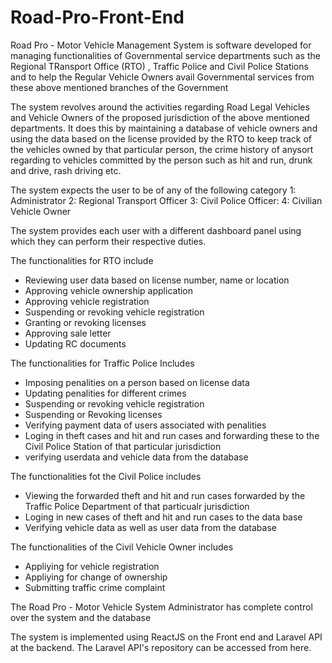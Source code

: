 # Road-Pro-Front-End
Road Pro - Motor Vehicle Management System is software developed for managing functionalities of Governmental service departments such as the Regional TRansport Office (RTO) , Traffic Police and Civil Police Stations and to help the Regular Vehicle Owners avail Governmental services from these above mentioned branches of the Government

The system revolves around the activities regarding Road Legal Vehicles and Vehicle Owners of the proposed jurisdiction of the above mentioned departments. It does this by maintaining a database of vehicle owners and using the data based on the license provided by the RTO to keep track of the vehicles owned by that particular person, the crime history of anysort regarding to vehicles committed by the person such as hit and run, drunk and drive, rash driving etc.

The system expects the user to be of any of the following category
    1: Administrator
    2: Regional Transport Officer
    3: Civil Police Officer:
    4: Civilian Vehicle Owner
    
The system provides each user with a different dashboard panel using which they can perform their respective duties.

The functionalities for RTO include
  - Reviewing user data based on license number, name or location
  - Approving vehicle ownership application
  - Approving vehicle registration
  - Suspending or revoking vehicle registration
  - Granting or revoking licenses
  - Approving sale letter
  - Updating RC documents
  
 The functionalities for Traffic Police Includes
  - Imposing penalities on a person based on license data
  - Updating penalities for different crimes
  - Suspending or revoking vehicle registration
  - Suspending or Revoking licenses
  - Verifying payment data of users associated with penalities
  - Loging in theft cases and hit and run cases and forwarding these to the Civil Police Station of that particular jurisdiction
  - verifying userdata and vehicle data from the database
  
 The functionalities fot the Civil Police includes
   - Viewing the forwarded theft and hit and run cases forwarded by the Traffic Police Department of that particualr jurisdiction
   - Loging in new cases of theft and hit and run cases to the data base
   - Verifying vehicle data as well as user data from the database
   
 The functionalities of the Civil Vehicle Owner includes
  - Appliying for vehicle registration
  - Appliying for change of ownership
  - Submitting traffic crime complaint

The Road Pro - Motor Vehicle System Administrator has complete control over the system and the database

The system is implemented using ReactJS on the Front end and Laravel API at the backend. The Laravel API's repository can be accessed from here.
